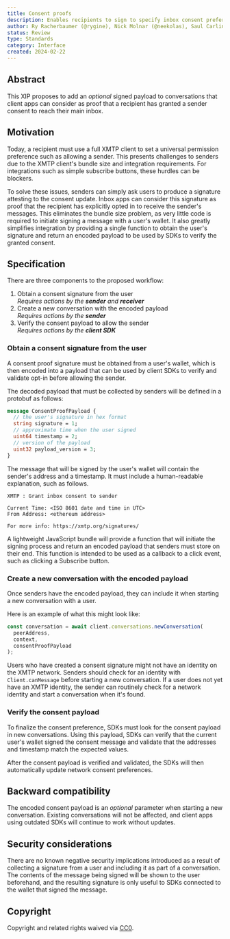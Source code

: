 ```yaml
---
title: Consent proofs
description: Enables recipients to sign to specify inbox consent preferences
author: Ry Racherbaumer (@rygine), Nick Molnar (@neekolas), Saul Carlin (@saulmc)
status: Review
type: Standards
category: Interface
created: 2024-02-22
---
```


## Abstract

This XIP proposes to add an _optional_ signed payload to conversations that client apps can consider as proof that a recipient has granted a sender consent to reach their main inbox.

## Motivation

Today, a recipient must use a full XMTP client to set a universal permission preference such as allowing a sender. This presents challenges to senders due to the XMTP client's bundle size and integration requirements. For integrations such as simple subscribe buttons, these hurdles can be blockers.

To solve these issues, senders can simply ask users to produce a signature attesting to the consent update. Inbox apps can consider this signature as proof that the recipient has explicitly opted in to receive the sender's messages. This eliminates the bundle size problem, as very little code is required to initiate signing a message with a user's wallet. It also greatly simplifies integration by providing a single function to obtain the user's signature and return an encoded payload to be used by SDKs to verify the granted consent.

## Specification

There are three components to the proposed workflow:

1. Obtain a consent signature from the user  
   _Requires actions by the **sender** and **receiver**_
2. Create a new conversation with the encoded payload  
   _Requires actions by the **sender**_
3. Verify the consent payload to allow the sender  
   _Requires actions by the **client SDK**_

### Obtain a consent signature from the user

A consent proof signature must be obtained from a user's wallet, which is then encoded into a payload that can be used by client SDKs to verify and validate opt-in before allowing the sender.

The decoded payload that must be collected by senders will be defined in a protobuf as follows:

```protobuf
message ConsentProofPayload {
  // the user's signature in hex format
  string signature = 1;
  // approximate time when the user signed
  uint64 timestamp = 2;
  // version of the payload
  uint32 payload_version = 3;
}
```

The message that will be signed by the user's wallet will contain the sender's address and a timestamp. It must include a human-readable explanation, such as follows.

```text
XMTP : Grant inbox consent to sender

Current Time: <ISO 8601 date and time in UTC>
From Address: <ethereum address>

For more info: https://xmtp.org/signatures/
```

A lightweight JavaScript bundle will provide a function that will initiate the signing process and return an encoded payload that senders must store on their end. This function is intended to be used as a callback to a click event, such as clicking a Subscribe button.

### Create a new conversation with the encoded payload

Once senders have the encoded payload, they can include it when starting a new conversation with a user.

Here is an example of what this might look like:

```ts
const conversation = await client.conversations.newConversation(
  peerAddress,
  context,
  consentProofPayload
);
```

Users who have created a consent signature might not have an identity on the XMTP network. Senders should check for an identity with `Client.canMessage` before starting a new conversation. If a user does not yet have an XMTP identity, the sender can routinely check for a network identity and start a conversation when it's found.

### Verify the consent payload

To finalize the consent preference, SDKs must look for the consent payload in new conversations. Using this payload, SDKs can verify that the current user's wallet signed the consent message and validate that the addresses and timestamp match the expected values.

After the consent payload is verified and validated, the SDKs will then automatically update network consent preferences.

## Backward compatibility

The encoded consent payload is an _optional_ parameter when starting a new conversation. Existing conversations will not be affected, and client apps using outdated SDKs will continue to work without updates.

## Security considerations

There are no known negative security implications introduced as a result of collecting a signature from a user and including it as part of a conversation. The contents of the message being signed will be shown to the user beforehand, and the resulting signature is only useful to SDKs connected to the wallet that signed the message.

## Copyright

Copyright and related rights waived via [CC0](https://creativecommons.org/publicdomain/zero/1.0/).

